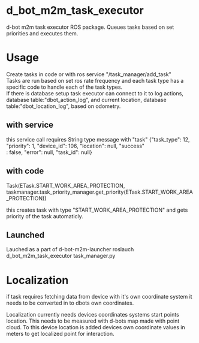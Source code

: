 # d_bot_m2m_task_executor
d-bot m2m task executor ROS package. Queues tasks based on set priorities and executes them.



# Usage

Create tasks in code or with ros service "/task_manager/add_task"  
Tasks are run based on set ros rate frequency and each task type has a specific code to handle each of the task types.  
If there is database setup task executor can connect to it to log actions, database table:"dbot_action_log", and current location, database table:"dbot_location_log", based on odometry.
## with service

this service call requires String type message with "task"
{\"task_type\": 12, \"priority\": 1, \"device_id\": 106, \"location\": null, \"success\"\
  : false, \"error\": null, \"task_id\": null}  

## with code

Task(ETask.START_WORK_AREA_PROTECTION, taskmanager.task_priority_manager.get_priority(ETask.START_WORK_AREA_PROTECTION))  

this creates task with type "START_WORK_AREA_PROTECTION" and gets priority of the task automaticly.

## 

## Launched 
Lauched as a part of d-bot-m2m-launcher
roslauch d_bot_m2m_task_executor task_manager.py

# Localization

if task requires fetching data from device with it's own coordinate system it needs to be converted in to dbots own coordinates.  

Localization currently needs devices coordinates systems start points location. This needs to be measured with d-bots map made with point cloud. To this device location is added devices own coordinate values in meters to get localized point for interaction.
